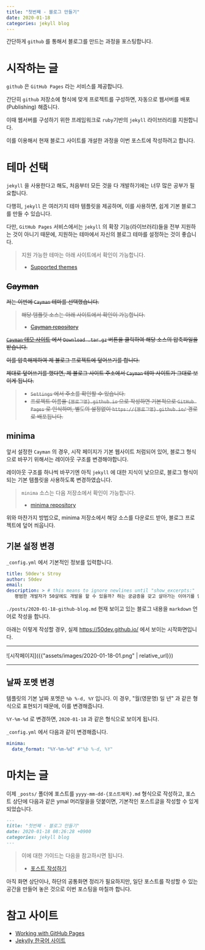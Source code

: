 ```yaml
---
title: "첫번째 - 블로그 만들기"
date: 2020-01-18
categories: jekyll blog
---
```


간단하게 `github` 를 통해서 블로그를 만드는 과정을 포스팅합니다.  






# 시작하는 글

 `github` 은 `GitHub Pages` 라는 서비스를 제공합니다.

간단히 `github` 저장소에 형식에 맞게 프로젝트를 구성하면, 자동으로 웹서버를 배포(Publishing) 해줍니다.

이때  웹서버를 구성하기 위한 프레임워크로 `ruby`기반의 `jekyll` 라이브러리를 지원합니다.

이를 이용해서 현재 블로그 사이트를 개설한 과정을 이번 포스트에 작성하려고 합니다.



# 테마 선택

`jekyll` 을 사용한다고 해도, 처음부터 모든 것을 다 개발하기에는 너무 많은 공부가 필요합니다.

다행히, `jekyll` 은 여러가지 테마 템플릿을 제공하며, 이를 사용하면, 쉽게 기본 블로그를 만들 수 있습니다.

다만, `GitHub Pages` 서비스에서는 `jekyll` 의 확장 기능(라이브러리)들을 전부 지원하는 것이 아니기 때문에, 지원하는 테마에서 자신의 블로그 테마를 설정하는 것이 좋습니다.

> 지원 가능한 테마는 아래 사이트에서 확인이 가능합니다.
>
> - [Supported themes](https://pages.github.com/themes/)



## ~~Cayman~~

~~저는 이번에 `Cayman` 테마를 선택했습니다.~~

> ~~해당 템플릿 소스는 아래 사이트에서 확인이 가능합니다.~~
>
> - ~~[Cayman repository](https://github.com/pages-themes/cayman)~~



~~[ `Cayman` 데모 사이트](https://pages-themes.github.io/cayman/) 에서 `Download .tar.gz` 버튼을 클릭하여 해당 소스의 압축파일을 받습니다.~~

~~이를 압축해제하여 제 블로그 프로젝트에 덮어쓰기를 합니다.~~



~~제대로 덮어쓰기를 했다면, 제 블로그 사이트 주소에서 `Cayman` 테마 사이트가 그대로 보이게 됩니다.~~

> - ~~`Settings` 에서 주소를 확인할 수 있습니다.~~
> - ~~프로젝트 이름을 `{블로그명}.github.io` 으로 작성하면 기본적으로 `GitHub Pages` 로 인식하며, 별도의 설정없이 `https://{블로그명}.github.io/` 경로로 배포됩니다.~~



## minima

 앞서 설정한 `Cayman` 의 경우, 시작 페이지가 기본 웹사이트 처럼되어 있어, 블로그 형식으로 바꾸기 위해서는 레이아웃 구조를 변경해야합니다. 

레이아웃 구조를 하나씩 바꾸기엔 아직 `jekyll` 에 대한 지식이 낮으므로, 블로그 형식이 되는 기본 템플릿을 사용하도록 변경하였습니다.

> `minima` 소스는 다음 저장소에서 확인이 가능합니다.
>
> - [minima repository](https://github.com/jekyll/minima)



위와 마찬가지 방법으로, minima 저장소에서 해당 소스를 다운로드 받아, 블로그 프로젝트에 덮어 씌웁니다.



## 기본 설정 변경

`_config.yml` 에서 기본적인 정보를 입력합니다.

```yml
title: 50dev's Stroy
author: 50dev
email: 
description: > # this means to ignore newlines until "show_excerpts:"
   평범한 개발자가 50살에도 개발을 할 수 있을까? 하는 궁금증을 갖고 살아가는 이야기를 담는 블로그입니다.
```



`./posts/2020-01-18-github-blog.md` 현재 보이고 있는 블로그 내용을 `markdown` 언어로 작성을 합니다.



아래는 이렇게 작성할 경우, 실제 <https://50dev.github.io/> 에서 보이는 시작화면입니다.

---

![시작페이지]({{"assets/images/2020-01-18-01.png" | relative_url}})

---



## 날짜 포멧 변경

템플릿의 기본 날짜 포멧은 `%b %-d, %Y` 입니다. 이 경우, "월(영문명) 일 년" 과 같은 형식으로 표현되기 때문에, 이를 변경해줍니다.

`%Y-%m-%d` 로 변경하면, `2020-01-18` 과 같은 형식으로 보이게 됩니다. 

`_config.yml` 에서 다음과 같이 변경해줍니다.

```yml
minima:
  date_format: "%Y-%m-%d" #"%b %-d, %Y"
```



# 마치는 글

이제 `_posts/` 폴더에 포스트를 `yyyy-mm-dd-{포스트제목}.md` 형식으로 작성하고, 포스트 상단에 다음과 같은 ymal 머리말을을 덧붙이면, 기본적인 포스트글을 작성할 수 있게 되었습니다.

```markdown
---
title: "첫번째 - 블로그 만들기"
date: 2020-01-18 08:26:28 +0900
categories: jekyll blog
---
```

> 이에 대한 가이드는 다음을 참고하시면 됩니다.
>
> - [포스트 작성하기](https://jekyllrb-ko.github.io/docs/posts/)



아직 화면 상단이나, 하단의 공통화면 정리가 필요하지만, 일단 포스트를 작성할 수 있는 공간을 만들어 놓은 것으로 이번 포스팅을 마칠까 합니다.



# 참고 사이트

- [Working with GitHub Pages](https://help.github.com/en/github/working-with-github-pages)
- [Jekylly 한국어 사이트](https://jekyllrb-ko.github.io/)
